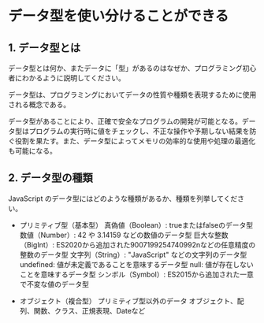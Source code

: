 # データ型を使い分けることができる

## 1. データ型とは

データ型とは何か、またデータに「型」があるのはなぜか、プログラミング初心者にわかるように説明してください。

データ型は、プログラミングにおいてデータの性質や種類を表現するために使用される概念である。

データ型があることにより、正確で安全なプログラムの開発が可能となる。データ型はプログラムの実行時に値をチェックし、不正な操作や予期しない結果を防ぐ役割を果たす。また、データ型によってメモリの効率的な使用や処理の最適化も可能になる。

## 2. データ型の種類

JavaScript のデータ型にはどのような種類があるか、種類を列挙してください。

- プリミティブ型（基本型）
真偽値（Boolean）: trueまたはfalseのデータ型
数値（Number）: 42 や 3.14159 などの数値のデータ型
巨大な整数（BigInt）: ES2020から追加された9007199254740992nなどの任意精度の整数のデータ型
文字列（String）: "JavaScript" などの文字列のデータ型
undefined: 値が未定義であることを意味するデータ型
null: 値が存在しないことを意味するデータ型
シンボル（Symbol）: ES2015から追加された一意で不変な値のデータ型

- オブジェクト（複合型）
プリミティブ型以外のデータ
オブジェクト、配列、関数、クラス、正規表現、Dateなど

